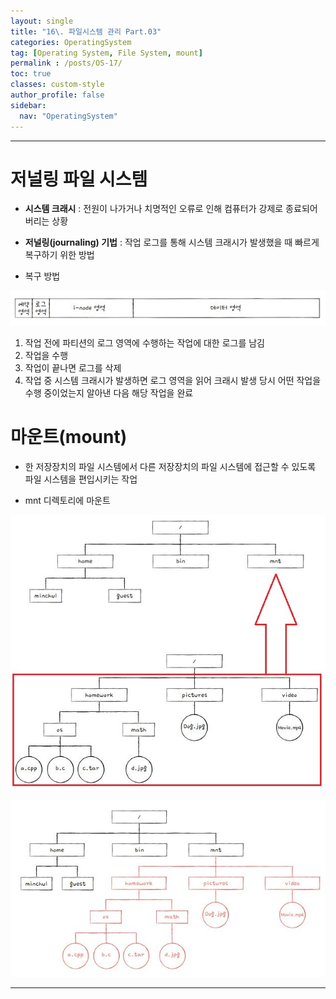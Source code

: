 ```yaml
---
layout: single
title: "16\. 파일시스템 관리 Part.03"
categories: OperatingSystem
tag: [Operating System, File System, mount]
permalink : /posts/OS-17/
toc: true
classes: custom-style
author_profile: false
sidebar:
  nav: "OperatingSystem"
---
```


<hr>

# 저널링 파일 시스템

- **시스템 크래시** : 전원이 나가거나 치명적인 오류로 인해 컴퓨터가 강제로 종료되어 버리는 상황

- **저널링(journaling) 기법** : 작업 로그를 통해 시스템 크래시가 발생했을 때 빠르게 복구하기 위한 방법

- 복구 방법

<p id="img_center">
  <img 
        src="/assets/images/OperatingSystem/FileSystem03-1.JPG"
        alt="image"
        title="image"
  >
</p>
    
  1. 작업 전에 파티션의 로그 영역에 수행하는 작업에 대한 로그를 남김
  2. 작업을 수행
  3. 작업이 끝나면 로그를 삭제
  4. 작업 중 시스템 크래시가 발생하면 로그 영역을 읽어 크래시 발생 당시 어떤 작업을 수행 중이었는지 알아낸 다음 해당 작업을 완료


# 마운트(mount)

- 한 저장장치의 파일 시스템에서 다른 저장장치의 파일 시스템에 접근할 수 있도록 파일 시스템을 편입시키는 작업

- mnt 디렉토리에 마운트

<p id="img_center">
  <img 
        src="/assets/images/OperatingSystem/FileSystem03-2.JPG"
        alt="image"
        title="image"
  >
</p>

<p id="img_center">
  <img 
        src="/assets/images/OperatingSystem/FileSystem03-3.JPG"
        alt="image"
        title="image"
  >
</p>

<hr>